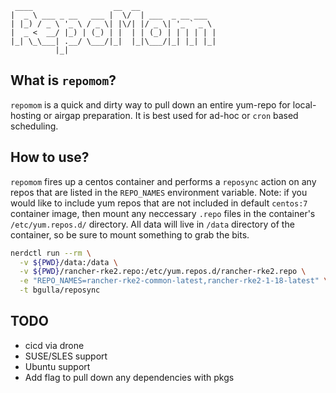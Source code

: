 ```
 ____                  __  __                 
|  _ \ ___ _ __   ___ |  \/  | ___  _ __ ___  
| |_) / _ \ '_ \ / _ \| |\/| |/ _ \| '_ ` _ \ 
|  _ <  __/ |_) | (_) | |  | | (_) | | | | | |
|_| \_\___| .__/ \___/|_|  |_|\___/|_| |_| |_|
          |_|                                 
```

## What is `repomom`?
`repomom` is a quick and dirty way to pull down an entire yum-repo for local-hosting or airgap preparation. It is best used for ad-hoc or `cron` based scheduling.

## How to use?
`repomom` fires up a centos container and performs a `reposync` action on any repos that are listed in the `REPO_NAMES` environment variable. Note: if you would like to include yum repos that are not included in default `centos:7` container image, then mount any neccessary `.repo` files in the container's `/etc/yum.repos.d/` directory. All data will live in `/data` directory of the container, so be sure to mount something to grab the bits.

```bash
nerdctl run --rm \
  -v ${PWD}/data:/data \
  -v ${PWD}/rancher-rke2.repo:/etc/yum.repos.d/rancher-rke2.repo \
  -e "REPO_NAMES=rancher-rke2-common-latest,rancher-rke2-1-18-latest" \
  -t bgulla/reposync
```

## TODO
* cicd via drone
* SUSE/SLES support
* Ubuntu support
* Add flag to pull down any dependencies with pkgs